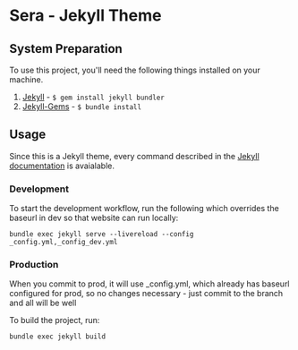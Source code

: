 # Sera - Jekyll Theme

## System Preparation

To use this project, you'll need the following things installed on your machine.

1. [Jekyll](http://jekyllrb.com/docs/) - `$ gem install jekyll bundler`
2. [Jekyll-Gems](http://jekyllrb.com/docs/) - `$ bundle install`

## Usage

Since this is a Jekyll theme, every command described in the [Jekyll documentation](https://jekyllrb.com/docs/) is avaialable.

### Development

To start the development workflow, run the following which overrides the baseurl in dev so that website can run locally:

```
bundle exec jekyll serve --livereload --config _config.yml,_config_dev.yml
```

### Production

When you commit to prod, it will use _config.yml, which already has baseurl configured for prod, so no changes necessary - just commit to the branch and all will be well

To build the project, run:

```
bundle exec jekyll build
```
